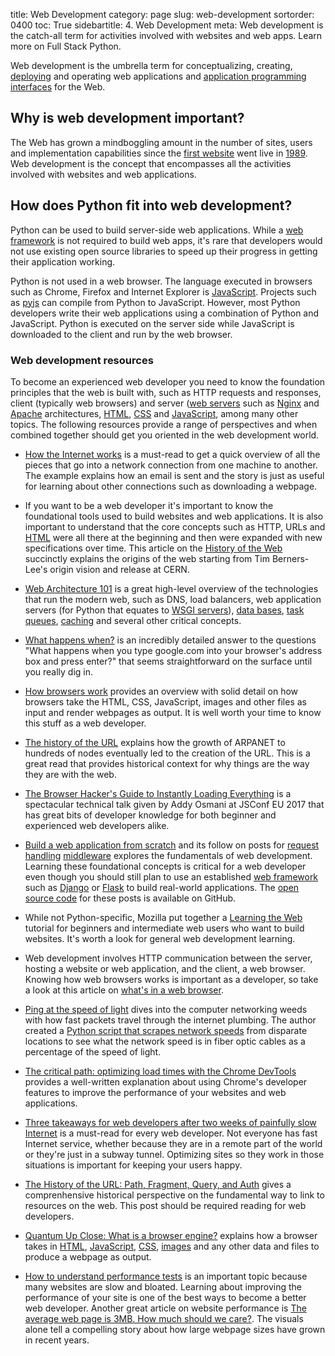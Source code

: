 title: Web Development
category: page
slug: web-development
sortorder: 0400
toc: True
sidebartitle: 4. Web Development
meta: Web development is the catch-all term for activities involved with websites and web apps. Learn more on Full Stack Python.


Web development is the umbrella term for conceptualizing, creating, 
[deploying](/deployment.html) and operating web applications and 
[application programming interfaces](/application-programming-interfaces.html)
for the Web.


## Why is web development important?
The Web has grown a mindboggling amount in the number of sites, users and
implementation capabilities since the 
[first website](http://info.cern.ch/hypertext/WWW/TheProject.html) went live
in [1989](http://home.cern/topics/birth-web). Web development is the concept
that encompasses all the activities involved with websites and web 
applications.


## How does Python fit into web development?
Python can be used to build server-side web applications. While a
[web framework](/web-frameworks.html) is not required to build web apps,
it's rare that developers would not use existing open source libraries to
speed up their progress in getting their application working.

Python is not used in a web browser. The language executed in browsers
such as Chrome, Firefox and Internet Explorer is 
[JavaScript](/javascript.html). Projects such as [pyjs](http://pyjs.org/) 
can compile from Python to JavaScript. However, most Python developers 
write their web applications using a combination of Python and JavaScript.
Python is executed on the server side while JavaScript is downloaded to
the client and run by the web browser.


### Web development resources
To become an experienced web developer you need to know the foundation
principles that the web is built with, such as HTTP requests and responses,
client (typically web browsers) and server ([web servers](/web-servers.html) 
such as [Nginx](/nginx.html) and [Apache](/apache-http-server.html) 
architectures, [HTML](/hypertext-markup-language-html.html), 
[CSS](/cascading-style-sheets.html) and [JavaScript](/javascript.html), among
many other topics. The following resources provide a range of perspectives
and when combined together should get you oriented in the web development
world.

* [How the Internet works](https://thesquareplanet.com/blog/how-the-internet-works/)
  is a must-read to get a quick overview of all the pieces that go into
  a network connection from one machine to another. The example explains how
  an email is sent and the story is just as useful for learning about other
  connections such as downloading a webpage.

* If you want to be a web developer it's important to know the foundational
  tools used to build websites and web applications. It is also important to
  understand that the core concepts such as 
  HTTP, URLs and [HTML](/hypertext-markup-language-html.html) were all there
  at the beginning and then were expanded with new specifications over time.
  This article on the
  [History of the Web](https://webfoundation.org/about/vision/history-of-the-web/)
  succinctly explains the origins of the web starting from Tim Berners-Lee's
  origin vision and release at CERN.

* [Web Architecture 101](https://engineering.videoblocks.com/web-architecture-101-a3224e126947)
  is a great high-level overview of the technologies that run the modern
  web, such as DNS, load balancers, web application servers (for Python
  that equates to [WSGI servers](/wsgi-servers.html)), 
  [data bases](/databases.html), [task queues](/task-queues.html),
  [caching](/caching.html) and several other critical concepts.

* [What happens when?](https://github.com/alex/what-happens-when) is an 
  incredibly detailed answer to the questions "What happens when you 
  type google.com into your browser's address box and press enter?" that
  seems straightforward on the surface until you really dig in.

* [How browsers work](https://www.html5rocks.com/en/tutorials/internals/howbrowserswork/)
  provides an overview with solid detail on how browsers take the HTML,
  CSS, JavaScript, images and other files as input and render webpages as
  output. It is well worth your time to know this stuff as a web developer.

* [The history of the URL](https://blog.cloudflare.com/the-history-of-the-url/)
  explains how the growth of ARPANET to hundreds of nodes eventually led to
  the creation of the URL. This is a great read that provides historical
  context for why things are the way they are with the web.

* [The Browser Hacker's Guide to Instantly Loading Everything](https://www.youtube.com/watch?v=7vUs5yOuv-o)
  is a spectacular technical talk given by Addy Osmani at JSConf EU 2017
  that has great bits of developer knowledge for both beginner and 
  experienced web developers alike.

* [Build a web application from scratch](https://defn.io/2018/02/25/web-app-from-scratch-01/)
  and its follow on posts for 
  [request handling](https://defn.io/2018/03/04/web-app-from-scratch-02/)
  [middleware](https://defn.io/2018/03/20/web-app-from-scratch-03/) explores
  the fundamentals of web development. Learning these foundational concepts
  is critical for a web developer even though you should still plan to use an
  established [web framework](/web-frameworks.html) such as 
  [Django](/django.html) or [Flask](/flask.html) to build real-world 
  applications. The 
  [open source code](https://github.com/Bogdanp/web-app-from-scratch) 
  for these posts is available on GitHub.

* While not Python-specific, Mozilla put together a 
  [Learning the Web](https://developer.mozilla.org/en-US/Learn) tutorial
  for beginners and intermediate web users who want to build websites.
  It's worth a look for general web development learning.

* Web development involves HTTP communication between the server, hosting
  a website or web application, and the client, a web browser. Knowing
  how web browsers works is important as a developer, so take a look at
  this article on 
  [what's in a web browser](https://medium.com/@camaelon/what-s-in-a-web-browser-83793b51df6c).

* [Ping at the speed of light](http://blog.wesleyac.com/posts/ping-lightspeed)
  dives into the computer networking weeds with how fast packets travel through
  the internet plumbing. The author created a 
  [Python script that scrapes network speeds](https://github.com/WesleyAC/toybox/blob/42262bf81ac226ca83addea2c340017f8ea0e60f/misc/scrape_network_speeds.py)
  from disparate locations to see what the network speed is in fiber optic
  cables as a percentage of the speed of light.

* [The critical path: optimizing load times with the Chrome DevTools](https://www.lucidchart.com/techblog/2018/03/13/the-critical-path-optimizing-load-times-with-the-chromedev-tools/)
  provides a well-written explanation about using Chrome's developer 
  features to improve the performance of your websites and web applications.

* [Three takeaways for web developers after two weeks of painfully slow Internet](https://medium.com/@zengabor/three-takeaways-for-web-developers-after-two-weeks-of-painfully-slow-internet-9e7f6d47726e)
  is a must-read for every web developer. Not everyone has fast Internet
  service, whether because they are in a remote part of the world or they're
  just in a subway tunnel. Optimizing sites so they work in those situations
  is important for keeping your users happy.

* [The History of the URL: Path, Fragment, Query, and Auth](https://eager.io/blog/the-history-of-the-url-path-fragment-query-auth/)
  gives a comprenhensive historical perspective on the fundamental
  way to link to resources on the web. This post should be required reading
  for web developers.

* [Quantum Up Close: What is a browser engine?](https://hacks.mozilla.org/2017/05/quantum-up-close-what-is-a-browser-engine/)
  explains how a browser takes in 
  [HTML](/hypertext-markup-language-html.html), 
  [JavaScript](/javascript.html), 
  [CSS](/cascading-style-sheets.html), 
  [images](/static-content.html) and any
  other data and files to produce a webpage as output.

* [How to understand performance tests](https://fly.io/articles/how-to-understand-performance-tests/)
  is an important topic because many websites are slow and bloated.
  Learning about improving the performance of your site is one of
  the best ways to become a better web developer. Another great article on
  website performance is 
  [The average web page is 3MB. How much should we care?](https://speedcurve.com/blog/web-performance-page-bloat/).
  The visuals alone tell a compelling story about how large webpage
  sizes have grown in recent years.
